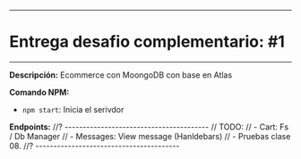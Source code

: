 ********
# Entrega desafio complementario: #1
********

**Descripción:** Ecommerce con MoongoDB con base en Atlas 

**Comando NPM:**
* `npm start`: Inicia el serivdor

**Endpoints:**
//? ----------------------------------------
// TODO:
// - Cart: Fs / Db Manager 
// - Messages: View message (Hanldebars)
// - Pruebas clase 08.
//? ----------------------------------------